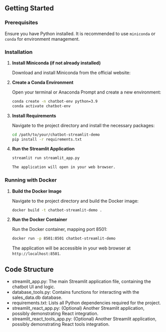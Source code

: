 ## Getting Started

### Prerequisites

Ensure you have Python installed. It is recommended to use `miniconda` or `conda` for environment management.

### Installation

1.  **Install Miniconda (if not already installed)**

    Download and install Miniconda from the official website: <mcurl name="Miniconda Installer" url="https://docs.conda.io/en/latest/miniconda.html"></mcurl>

2.  **Create a Conda Environment**

    Open your terminal or Anaconda Prompt and create a new environment:

    ```bash
    conda create -n chatbot-env python=3.9
    conda activate chatbot-env
    ```

3.  **Install Requirements**

    Navigate to the project directory and install the necessary packages:

    ```bash
    cd /path/to/your/chatbot-streamlit-demo
    pip install -r requirements.txt
    ```

4.  **Run the Streamlit Application**

    ```bash
    streamlit run streamlit_app.py

    The application will open in your web browser.

### Running with Docker

1.  **Build the Docker Image**

    Navigate to the project directory and build the Docker image:

    ```bash
    docker build -t chatbot-streamlit-demo .
    ```

2.  **Run the Docker Container**

    Run the Docker container, mapping port 8501:

    ```bash
    docker run -p 8501:8501 chatbot-streamlit-demo
    ```

    The application will be accessible in your web browser at `http://localhost:8501`.

## Code Structure

- streamlit_app.py: The main Streamlit application file, containing the chatbot UI and logic.
- database_tools.py: Contains functions for interacting with the sales_data.db database.
- requirements.txt: Lists all Python dependencies required for the project.
- streamlit_react_app.py: (Optional) Another Streamlit application, possibly demonstrating React integration.
- streamlit_react_tools_app.py: (Optional) Another Streamlit application, possibly demonstrating React tools integration.
